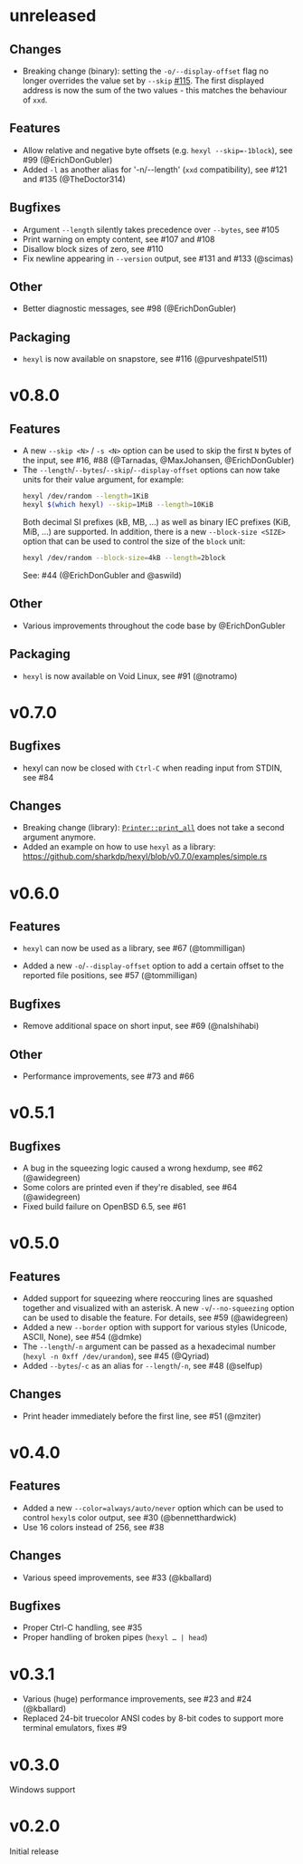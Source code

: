 # unreleased

## Changes

- Breaking change (binary): setting the `-o/--display-offset` flag no longer overrides the value set by `--skip` [#115](https://github.com/sharkdp/hexyl/issues/115). The first displayed address is now the sum of the two values - this matches the behaviour of `xxd`.

## Features

- Allow relative and negative byte offsets (e.g. `hexyl --skip=-1block`), see #99 (@ErichDonGubler)
- Added `-l` as another alias for '-n/--length' (`xxd` compatibility), see #121 and #135 (@TheDoctor314)

## Bugfixes

- Argument `--length` silently takes precedence over `--bytes`, see #105
- Print warning on empty content, see #107 and #108
- Disallow block sizes of zero, see #110
- Fix newline appearing in `--version` output, see #131 and #133 (@scimas)

## Other

- Better diagnostic messages, see #98 (@ErichDonGubler)

## Packaging

- `hexyl` is now available on snapstore, see #116 (@purveshpatel511)

# v0.8.0

## Features

- A new `--skip <N>` / `-s <N>` option can be used to skip the first `N` bytes of the input, see #16, #88 (@Tarnadas, @MaxJohansen, @ErichDonGubler)
- The `--length`/`--bytes`/`--skip`/`--display-offset` options can now take units for their value argument, for example:
  ``` bash
  hexyl /dev/random --length=1KiB
  hexyl $(which hexyl) --skip=1MiB --length=10KiB
  ```
  Both decimal SI prefixes (kB, MB, …) as well as binary IEC prefixes (KiB, MiB, …) are supported.
  In addition, there is a new `--block-size <SIZE>` option that can be used to control the size of the `block`
  unit:
  ``` bash
  hexyl /dev/random --block-size=4kB --length=2block
  ```
  See: #44 (@ErichDonGubler and @aswild)

## Other

- Various improvements throughout the code base by @ErichDonGubler

## Packaging

- `hexyl` is now available on Void Linux, see #91 (@notramo)

# v0.7.0

## Bugfixes

- hexyl can now be closed with `Ctrl-C` when reading input from STDIN, see #84 

## Changes

- Breaking change (library): [`Printer::print_all`](https://docs.rs/hexyl/latest/hexyl/struct.Printer.html#method.print_all) does not take a second argument anymore.
- Added an example on how to use `hexyl` as a library: https://github.com/sharkdp/hexyl/blob/v0.7.0/examples/simple.rs

# v0.6.0

## Features

- `hexyl` can now be used as a library, see #67 (@tommilligan)

- Added a new `-o`/`--display-offset` option to add a certain offset to the
  reported file positions, see #57 (@tommilligan)

## Bugfixes

- Remove additional space on short input, see #69 (@nalshihabi)

## Other

- Performance improvements, see #73 and #66

# v0.5.1

## Bugfixes

- A bug in the squeezing logic caused a wrong hexdump, see #62 (@awidegreen)
- Some colors are printed even if they're disabled, see #64 (@awidegreen)
- Fixed build failure on OpenBSD 6.5, see #61

# v0.5.0

## Features

- Added support for squeezing where reoccuring lines are squashed together and visualized with an asterisk. A new `-v`/`--no-squeezing` option can be used to disable the feature. For details, see #59 (@awidegreen)
- Added a new `--border` option with support for various styles (Unicode, ASCII, None), see #54 (@dmke)
- The `--length`/`-n` argument can be passed as a hexadecimal number (`hexyl -n 0xff /dev/urandom`), see #45 (@Qyriad)
- Added `--bytes`/`-c` as an alias for `--length`/`-n`, see #48 (@selfup)

## Changes

- Print header immediately before the first line, see #51 (@mziter)


# v0.4.0

## Features

- Added a new `--color=always/auto/never` option which can be used
  to control `hexyl`s color output, see #30 (@bennetthardwick)
- Use 16 colors instead of 256, see #38

## Changes

- Various speed improvements, see #33 (@kballard)

## Bugfixes

- Proper Ctrl-C handling, see #35
- Proper handling of broken pipes (`hexyl … | head`)

# v0.3.1

- Various (huge) performance improvements, see #23 and #24 (@kballard)
- Replaced 24-bit truecolor ANSI codes by 8-bit codes to support
  more terminal emulators, fixes #9

# v0.3.0

Windows support

# v0.2.0

Initial release
